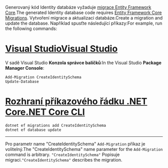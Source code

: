 <span data-ttu-id="3ee2b-101">Generovaný kód Identity databáze vyžaduje [migrace Entity Framework Core](/ef/core/managing-schemas/migrations/).</span><span class="sxs-lookup"><span data-stu-id="3ee2b-101">The generated Identity database code requires [Entity Framework Core Migrations](/ef/core/managing-schemas/migrations/).</span></span> <span data-ttu-id="3ee2b-102">Vytvoření migrace a aktualizaci databáze.</span><span class="sxs-lookup"><span data-stu-id="3ee2b-102">Create a migration and update the database.</span></span> <span data-ttu-id="3ee2b-103">Například spusťte následující příkazy:</span><span class="sxs-lookup"><span data-stu-id="3ee2b-103">For example, run the following commands:</span></span>

# <a name="visual-studiotabvisual-studio"></a>[<span data-ttu-id="3ee2b-104">Visual Studio</span><span class="sxs-lookup"><span data-stu-id="3ee2b-104">Visual Studio</span></span>](#tab/visual-studio)

<span data-ttu-id="3ee2b-105">V sadě Visual Studio **Konzola správce balíčků**:</span><span class="sxs-lookup"><span data-stu-id="3ee2b-105">In the Visual Studio **Package Manager Console**:</span></span>

```PMC
Add-Migration CreateIdentitySchema
Update-Database
```

# <a name="net-core-clitabnetcore-cli"></a>[<span data-ttu-id="3ee2b-106">Rozhraní příkazového řádku .NET Core</span><span class="sxs-lookup"><span data-stu-id="3ee2b-106">.NET Core CLI</span></span>](#tab/netcore-cli)

```cli
dotnet ef migrations add CreateIdentitySchema
dotnet ef database update
```

---

<span data-ttu-id="3ee2b-107">Pro parametr name "CreateIdentitySchema" `Add-Migration` příkaz je volitelný.</span><span class="sxs-lookup"><span data-stu-id="3ee2b-107">The "CreateIdentitySchema" name parameter for the `Add-Migration` command is arbitrary.</span></span> <span data-ttu-id="3ee2b-108">`"CreateIdentitySchema"` Popisuje migraci.</span><span class="sxs-lookup"><span data-stu-id="3ee2b-108">`"CreateIdentitySchema"` describes the migration.</span></span>
